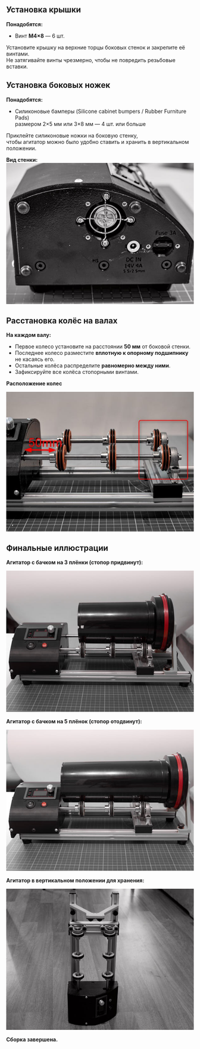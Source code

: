 ## Установка крышки

**Понадобятся:**
- Винт **M4×8** — 6 шт.

Установите крышку на верхние торцы боковых стенок и закрепите её винтами.  
Не затягивайте винты чрезмерно, чтобы не повредить резьбовые вставки.

## Установка боковых ножек

**Понадобятся:**
- Силиконовые бамперы (Silicone cabinet bumpers / Rubber Furniture Pads)  
  размером 2×5 мм или 3×8 мм — 4 шт. или больше

Приклейте силиконовые ножки на боковую стенку,  
чтобы агитатор можно было удобно ставить и хранить в вертикальном положении.

**Вид стенки:**
![312_Finalizing_R5B4738.jpg](img/312_Finalizing_R5B4738.jpg)

## Расстановка колёс на валах

**На каждом валу:**
- Первое колесо установите на расстоянии **50 мм** от боковой стенки.
- Последнее колесо разместите **вплотную к опорному подшипнику** не касаясь его.
- Остальные колёса распределите **равномерно между ними**.
- Зафиксируйте все колёса стопорными винтами.

**Расположение колес**

![312_Finalizing_R5B4740_text.jpg](img/312_Finalizing_R5B4740_text.jpg)

## Финальные иллюстрации

**Агитатор с бачком на 3 плёнки (стопор придвинут):**

![312_Finalizing_R5B4747.jpg](img/312_Finalizing_R5B4747.jpg)

**Агитатор с бачком на 5 плёнок (стопор отодвинут):**

![312_Finalizing_R5B4745.jpg](img/312_Finalizing_R5B4745.jpg)

**Агитатор в вертикальном положении для хранения:**

![312_Finalizing_R5B4749.jpg](img/312_Finalizing_R5B4749.jpg)

**Сборка завершена.** 
